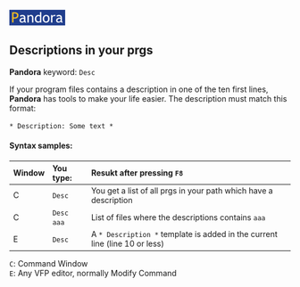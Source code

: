 [![Pandora](Images/pandora2.png)](/../readme.md)

## Descriptions in your prgs

**Pandora** keyword: `Desc`

If your program files contains a description in one of the ten first lines, **Pandora** has tools to make your life easier. The description must match this format:  

`* Description: Some text *`

#### Syntax samples: 

| Window | You type:  | Resukt after pressing `F8`|
|-------|:----------|:----------------------|
| C | `Desc`           | You get a list of all prgs in your path which have a description|
| C | `Desc aaa` | List of files where the descriptions contains `aaa`|
| E | `Desc` | A `* Description *` template is added in the current line (line 10 or less)|


`C`: Command Window  
`E`: Any VFP editor, normally Modify Command 
